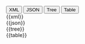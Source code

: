 <div class="tab fhirTree">
  <button class="tablinks active" onclick="openTab(event, 'XML')">XML</button>
  <button class="tablinks" onclick="openTab(event, 'JSON')">JSON</button>
  <button class="tablinks" onclick="openTab(event, 'Tree')">Tree</button>
  <button class="tablinks" onclick="openTab(event, 'Table')">Table</button>
</div>
    
<div id="XML" role="tabpanel" class="tabcontent"  style="display:block"> 
   {{xml}}
</div>
<div id="JSON" role="tabpanel" class="tabcontent">
   {{json}}
</div>
<div id="Tree" role="tabpanel" class="tabcontent expandedexample">
   {{tree}}
</div>
<div id="Table" role="tabpanel" class="tabcontent">
   {{table}}
</div>